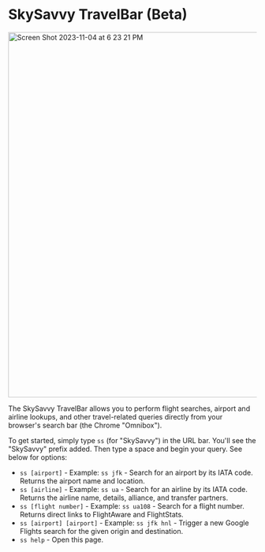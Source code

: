 # SkySavvy TravelBar (Beta)

<img width="741" alt="Screen Shot 2023-11-04 at 6 23 21 PM" src="https://github.com/matthewdfuller/skysavvy-docs/assets/1226686/b2446779-243e-4d01-a2f1-7428b2466392">

The SkySavvy TravelBar allows you to perform flight searches, airport and airline lookups, and other travel-related queries directly from your browser's search bar (the Chrome "Omnibox").

To get started, simply type `ss` (for "SkySavvy") in the URL bar. You'll see the "SkySavvy" prefix added. Then type a space and begin your query. See below for options:

* `ss [airport]` - Example: `ss jfk` - Search for an airport by its IATA code. Returns the airport name and location.
* `ss [airline]` - Example: `ss ua` - Search for an airline by its IATA code. Returns the airline name, details, alliance, and transfer partners.
* `ss [flight number]` - Example: `ss ua108` - Search for a flight number. Returns direct links to FlightAware and FlightStats.
* `ss [airport] [airport]` - Example: `ss jfk hnl` - Trigger a new Google Flights search for the given origin and destination.
* `ss help` - Open this page.
